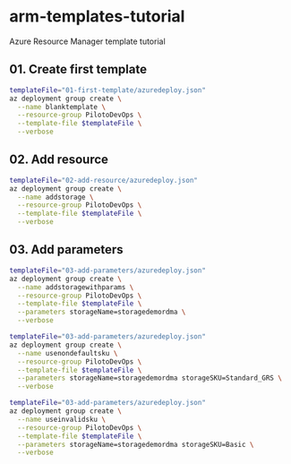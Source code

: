 # arm-templates-tutorial
Azure Resource Manager template tutorial

## 01. Create first template

```bash
templateFile="01-first-template/azuredeploy.json"
az deployment group create \
  --name blanktemplate \
  --resource-group PilotoDevOps \
  --template-file $templateFile \
  --verbose
```

## 02. Add resource

```bash
templateFile="02-add-resource/azuredeploy.json"
az deployment group create \
  --name addstorage \
  --resource-group PilotoDevOps \
  --template-file $templateFile \
  --verbose
```

## 03. Add parameters

```bash
templateFile="03-add-parameters/azuredeploy.json"
az deployment group create \
  --name addstoragewithparams \
  --resource-group PilotoDevOps \
  --template-file $templateFile \
  --parameters storageName=storagedemordma \
  --verbose
```

```bash
templateFile="03-add-parameters/azuredeploy.json"
az deployment group create \
  --name usenondefaultsku \
  --resource-group PilotoDevOps \
  --template-file $templateFile \
  --parameters storageName=storagedemordma storageSKU=Standard_GRS \
  --verbose
```

```bash
templateFile="03-add-parameters/azuredeploy.json"
az deployment group create \
  --name useinvalidsku \
  --resource-group PilotoDevOps \
  --template-file $templateFile \
  --parameters storageName=storagedemordma storageSKU=Basic \
  --verbose
```